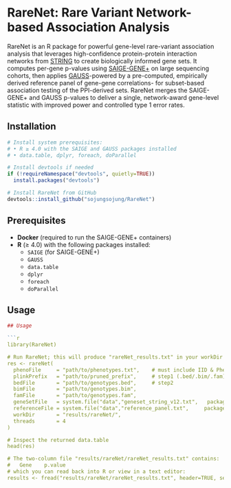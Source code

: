 # RareNet: Rare Variant Network-based Association Analysis

RareNet is an R package for powerful gene-level rare-variant association analysis that leverages high-confidence protein-protein interaction networks from [STRING](https://string-db.org/) to create biologically informed gene sets. It computes per-gene p-values using [SAIGE-GENE+](https://github.com/weizhouUMICH/SAIGE) on large sequencing cohorts, then applies [GAUSS](https://github.com/diptavo/GAUSS)-powered by a pre-computed, empirically derived reference panel of gene-gene correlations- for subset-based association testing of the PPI-derived sets. RareNet merges the SAIGE-GENE+ and GAUSS p-values to deliver a single, network-award gene-level statistic with improved power and controlled type 1 error rates. 


## Installation

```r
# Install system prerequisites:
# • R ≥ 4.0 with the SAIGE and GAUSS packages installed
# • data.table, dplyr, foreach, doParallel

# Install devtools if needed
if (!requireNamespace("devtools", quietly=TRUE))
  install.packages("devtools")

# Install RareNet from GitHub
devtools::install_github("sojungsojung/RareNet")
```

## Prerequisites

- **Docker** (required to run the SAIGE-GENE+ containers)  
- **R** (≥ 4.0) with the following packages installed:
  - `SAIGE` (for SAIGE-GENE+)  
  - `GAUSS`  
  - `data.table`  
  - `dplyr`  
  - `foreach`  
  - `doParallel`  

## Usage

```r
## Usage

```r
library(RareNet)

# Run RareNet; this will produce "rareNet_results.txt" in your workDir
res <- rareNet(
  phenoFile     = "path/to/phenotypes.txt",    # must include IID & Phenotype
  plinkPrefix   = "path/to/pruned_prefix",     # step1 (.bed/.bim/.fam)
  bedFile       = "path/to/genotypes.bed",     # step2
  bimFile       = "path/to/genotypes.bim",
  famFile       = "path/to/genotypes.fam",
  geneSetFile   = system.file("data","geneset_string_v12.txt",   package="RareNet"),
  referenceFile = system.file("data","reference_panel.txt",     package="RareNet"),
  workDir       = "results/rareNet/",
  threads       = 4
)

# Inspect the returned data.table
head(res)

# The two-column file "results/rareNet/rareNet_results.txt" contains:
#   Gene    p.value
# which you can read back into R or view in a text editor:
results <- fread("results/rareNet/rareNet_results.txt", header=TRUE, sep="\t")
```
